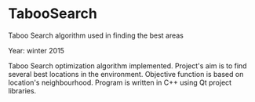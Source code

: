 # TabooSearch
Taboo Search algorithm used in finding the best areas 

Year: winter 2015

Taboo Search optimization algorithm implemented. Project's aim is to find several best locations in the environment.
Objective function is based on location's neighbourhood. Program is written in C++ using Qt project libraries.
